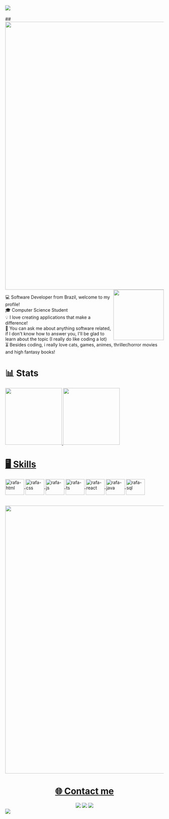 
<h1>
 <img src="https://readme-typing-svg.herokuapp.com/?Color=000&width=500&height=70&duration=4000&lines=Hey+There!+👋;+I'm+Rafa!+😉;" />
</h1>
##
 
<img src="https://www.animatedimages.org/data/media/562/animated-line-image-0429.gif" width="850px">

<img align="right" height="160" src="https://media.giphy.com/media/v1.Y2lkPTc5MGI3NjExdndhZzNpNXVudm00NjI1b2pncnAybmdheWszMmlmaWcxazcxbXFidyZlcD12MV9pbnRlcm5hbF9naWZfYnlfaWQmY3Q9cw/ZWWusyMKMewIg26nP4/source.gif">

 💻 Software Developer from Brazil, welcome to my profile!<br>
 🎓 Computer Science Student<br>
 💡 I love creating applications that make a difference!<br>
 💬 You can ask me about anything software related, if I don't know how to answer you, I'll be glad to learn about the topic (I really do like coding a lot)<br>
 ⏳ Besides coding, i really love cats, games, animes, thriller/horror movies and high fantasy books!<br>
<h1>📊 Stats</h1>

<div>
   <a href="https://github.com/rafael-dscarvalho">
   <img height="180em" src="https://github-readme-stats.vercel.app/api?username=rafael-dscarvalho&show_icons=true&theme=radical">
   <img height="180em" src="https://github-readme-stats.vercel.app/api/top-langs/?username=rafael-dscarvalho&layout=compact&theme=radical">
</div>

<h1>🖥 Skills</h1>
 <div>
   <img align="center" alt="rafa-html" height="50" width="60" src="https://cdn.jsdelivr.net/gh/devicons/devicon/icons/html5/html5-plain-wordmark.svg" />
   <img align="center" alt="rafa-css" height="50" width="60" src="https://cdn.jsdelivr.net/gh/devicons/devicon/icons/css3/css3-plain-wordmark.svg" />
   <img align="center" alt="rafa-js" height="50" width="60" src="https://cdn.jsdelivr.net/gh/devicons/devicon/icons/javascript/javascript-plain.svg" />
   <img align="center" alt="rafa-ts" height="50" width="60" src="https://cdn.jsdelivr.net/gh/devicons/devicon/icons/typescript/typescript-plain.svg" />
   <img align="center" alt="rafa-react" height="50" width="60" src="https://cdn.jsdelivr.net/gh/devicons/devicon/icons/react/react-original.svg" />
   <img align="center" alt="rafa-java" height="50" width="60" src="https://cdn.jsdelivr.net/gh/devicons/devicon/icons/java/java-plain.svg" />
   <img align="center" alt="rafa-sql" height="50" width="60" src="https://cdn.jsdelivr.net/gh/devicons/devicon/icons/mysql/mysql-plain.svg" />
  <div>

</div>
 </div>
  <br>
  <br>
  <img src="https://www.animatedimages.org/data/media/562/animated-line-image-0429.gif" width="850px">

  
 <h1 align='center'>🌐 Contact me</h1>

 <div align='center'>
   <a href ="https://www.instagram.com/"><img src ="https://img.shields.io/badge/Instagram-E4405F?style=for-the-badge&logo=instagram&logoColor=white" target ="_blank"></a>
   <a href ="https://www.linkedin.com/in/rafael-dscarvalho/"><img src ="https://img.shields.io/badge/LinkedIn-0077B5?style=for-the-badge&logo=linkedin&logoColor=white" target ="_blank"></a>
   <a href ="mailto:rafaeldscarvalho@hotmail.com"><img src ="https://img.shields.io/badge/Gmail-D14836?style=for-the-badge&logo=gmail&logoColor=white"></a>
 </div>

<img src="https://camo.githubusercontent.com/4c4c5bfef456f17855d637a35378ee0c10d4878d21da070b2fd38ff79a00a6f5/68747470733a2f2f63617073756c652d72656e6465722e76657263656c2e6170702f6170693f747970653d776176696e6726636f6c6f723d303a3343414146462c3130303a356266666666266865696768743d3132302673656374696f6e3d666f6f746572">
 





 
